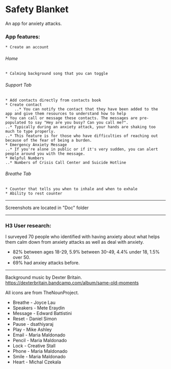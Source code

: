# Safety Blanket
An app for anxiety attacks.

### App features:
	* Create an account

###### Home
	* Calming background song that you can toggle

###### Support Tab
	* Add contacts directly from contacts book
	* Create contact
		..* You can notify the contact that they have been added to the app and give them resources to understand how to help
	* You can call or message these contacts. The messages are pre-populated to say "Hey are you busy? Can you call me?".
	..* Typically during an anxiety attack, your hands are shaking too much to type properly. 
	..* This feature is for those who have difficulties of reaching out because of the fear of being a burden.
	* Emergency Anxiety Message
	..* If you're alone in public or if it's very sudden, you can alert people around you with the message.
	* Helpful Numbers
	..* Numbers of Crisis Call Center and Suicide Hotline

###### Breathe Tab
	* Counter that tells you when to inhale and when to exhale
	* Ability to rest counter
---
Screenshots are located in "Doc" folder

---
### H3 User research:
I surveyed 70 people who identified with having anxiety about what helps them calm down from anxiety attacks as well as deal with anxiety.
* 82% between ages 18-29, 5.9% between 30-49, 4.4% under 18, 1.5% over 50.
* 69% had anxiey attacks before.


---
Background music by Dexter Britain. https://dexterbritain.bandcamp.com/album/same-old-moments


All icons are from TheNounProject.
* Breathe - Joyce Lau
* Speakers - Mete Eraydin
* Message - Edward Battistini
* Reset - Daniel Simon
* Pause - dsathiyaraj
* Play - Mike Ashley
* Email - Maria Maldonado
* Pencil - Maria Maldonado
* Lock - Creative Stall
* Phone - Maria Maldonado
* Smile - Maria Maldonado
* Heart - Michal Czekala